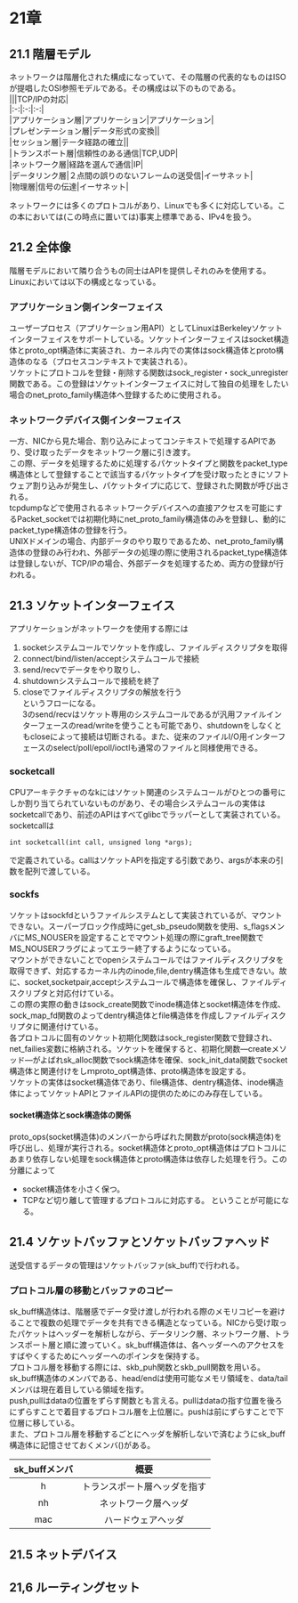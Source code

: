 # 21章

## 21.1 階層モデル
ネットワークは階層化された構成になっていて、その階層の代表的なものはISOが提唱したOSI参照モデルである。その構成は以下のものである。  
|||TCP/IPの対応|  
|:-:|:-:|:-:|  
|アプリケーション層|アプリケーション|アプリケーション|  
|プレゼンテーション層|データ形式の変換||  
|セッション層|テータ経路の確立||  
|トランスポート層|信頼性のある通信|TCP,UDP|  
|ネットワーク層|経路を選んで通信|IP|  
|データリンク層|２点間の誤りのないフレームの送受信|イーサネット|  
|物理層|信号の伝達|イーサネット|  
  
ネットワークには多くのプロトコルがあり、Linuxでも多くに対応している。この本においては(この時点に置いては)事実上標準である、IPv4を扱う。  


## 21.2 全体像
階層モデルにおいて隣り合うもの同士はAPIを提供しそれのみを使用する。Linuxにおいては以下の構成となっている。  
  
### アプリケーション側インターフェイス
ユーザープロセス（アプリケーション用API）としてLinuxはBerkeleyソケットインターフェイスをサポートしている。ソケットインターフェイスはsocket構造体とproto_opt構造体に実装され、カーネル内での実体はsock構造体とproto構造体のなる（プロセスコンテキストで実装される）。  
ソケットにプロトコルを登録・削除する関数はsock_register・sock_unregister関数である。この登録はソケットインターフェイスに対して独自の処理をしたい場合のnet_proto_family構造体へ登録するために使用される。  
  
### ネットワークデバイス側インターフェイス
一方、NICから見た場合、割り込みによってコンテキストで処理するAPIであり、受け取ったデータをネットワーク層に引き渡す。  
この際、データを処理するために処理するパケットタイプと関数をpacket_type構造体として登録することで該当するパケッ卜タイプを受け取ったときにソフトウェア割り込みが発生し、パケットタイプに応じて、登録された関数が呼び出される。  
tcpdumpなどで使用されるネットワークデバイスへの直接アクセスを可能にするPacket_socketでは初期化時にnet_proto_family構造体のみを登録し、動的にpacket_type構造体の登録を行う。  
UNIXドメインの場合、内部データのやり取りであるため、net_proto_family構造体の登録のみ行われ、外部データの処理の際に使用されるpacket_type構造体は登録しないが、TCP/IPの場合、外部データを処理するため、両方の登録が行われる。  

## 21.3 ソケットインターフェイス
アプリケーションがネットワークを使用する際には
1. socketシステムコールでソケットを作成し、ファイルディスクリプタを取得
2. connect/bind/listen/acceptシステムコールで接続
3. send/recvでデータをやり取りし、
4. shutdownシステムコールで接続を終了
5. closeでファイルディスクリプタの解放を行う  
というフローになる。  
3のsend/recvはソケット専用のシステムコールであるが汎用ファイルインターフェースのread/writeを使うことも可能であり、shutdownをしなくともcloseによって接続は切断される。また、従来のファイルI/O用インターフェースのselect/poll/epoll/ioctlも通常のファイルと同様使用できる。 

### socketcall
CPUアーキテクチャのなkにはソケット関連のシステムコールがひとつの番号にしか割り当てられていないものがあり、その場合システムコールの実体はsocketcallであり、前述のAPIはすべてglibcでラッパーとして実装されている。socketcallは
```
int socketcall(int call, unsigned long *args);
```
で定義されている。callはソケットAPIを指定する引数であり、argsが本来の引数を配列で渡している。  
  
### sockfs
ソケットはsockfdというファイルシステムとして実装されているが、マウントできない。スーパーブロック作成時にget_sb_pseudo関数を使用、s_flagsメンバにMS_NOUSERを設定することでマウント処理の際にgraft_tree関数でMS_NOUSERフラグによってエラー終了するようになっている。  
マウントができないことでopenシステムコールではファイルディスクリプタを取得できず、対応するカーネル内のinode,file,dentry構造体も生成できない。故に、socket,socketpair,acceptシステムコールで構造体を確保し、ファイルディスクリプタと対応付けている。  
この際の実際の動きはsock_create関数でinode構造体とsocket構造体を作成、sock_map_fd関数のよってdentry構造体とfile構造体を作成しファイルディスクリプタに関連付けている。  
各プロトコルに固有のソケット初期化関数はsock_register関数で登録され、net_failies変数に格納される。ソケットを確保すると、初期化関数―createメソッド―がよばれsk_alloc関数でsock構造体を確保、sock_init_data関数でsocket構造体と関連付けをしｍproto_opt構造体、proto構造体を設定する。  
ソケットの実体はsocket構造体であり、file構造体、dentry構造体、inode構造体によってソケットAPIとファイルAPIの提供のためにのみ存在している。

#### socket構造体とsock構造体の関係
proto_ops(socket構造体)のメンバーから呼ばれた関数がproto(sock構造体)を呼び出し、処理が実行される。socket構造体とproto_opt構造体はプロトコルにあまり依存しない処理をsock構造体とproto構造体は依存した処理を行う。この分離によって  
* socket構造体を小さく保つ。
* TCPなど切り離して管理するプロトコルに対応する。
ということが可能になる。

## 21.4 ソケットバッファとソケットバッファヘッド
送受信するデータの管理はソケットバッファ(sk_buff)で行われる。  

### プロトコル層の移動とバッファのコピー
sk_buff構造体は、階層感でデータ受け渡しが行われる際のメモリコピーを避けることで複数の処理でデータを共有できる構造となっている。NICから受け取ったパケットはヘッダーを解析しながら、データリンク層、ネットワーク層、トランスポート層と順に渡っていく。sk_buff構造体は、各ヘッダーへのアクセスをすばやくするためにヘッダーへのポインタを保持する。  
プロトコル層を移動する際には、skb_puh関数とskb_pull関数を用いる。  
sk_buff構造体のメンバである、head/endは使用可能なメモリ領域を、data/tailメンバは現在着目している領域を指す。  
push,pullはdataの位置をずらす関数とも言える。pullはdataの指す位置を後ろにずらすことで着目するプロトコル層を上位層に。pushは前にずらすことで下位層に移している。  
また、プロトコル層を移動するごとにヘッダを解析しないで済むようにsk_buff構造体に記憶させておくメンバ()がある。  
  
|sk_buffメンバ|概要|
|:-:|:-:|
|h|トランスポート層ヘッダを指す|
|nh|ネットワーク層ヘッダ|
|mac|ハードウェアヘッダ|
  

## 21.5 ネットデバイス

## 21,6 ルーティングセット

